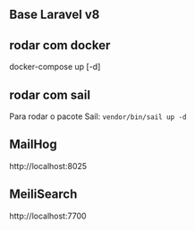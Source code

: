 ## Base Laravel v8
## rodar com docker
docker-compose up [-d]

## rodar com sail
Para rodar o pacote Sail:
`vendor/bin/sail up -d`

## MailHog
http://localhost:8025

## MeiliSearch
http://localhost:7700